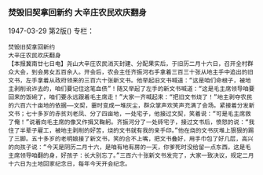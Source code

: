 ### 焚毁旧契拿回新约  大辛庄农民欢庆翻身

1947-03-29
第2版()
专栏：

    焚毁旧契拿回新约
    大辛庄农民欢庆翻身
    【本报冀南廿七日电】尧山大辛庄农民消灭封建、分配果实后，于旧历二月十六日，召开全村群众大会，到会男女五百余人。开会后，农会主任齐振河右手拿着三百三十张从地主手中追出的旧文书，左手拿着从政府领来的三百六十张新文书。他举起旧文书喊道：“这是咱们命根子，被地主剥削讹诈去的，咱们要记住这笔血债”！随又举起了左手的新文书喊道：“这是毛主席领导咱要回来的饭碗了，咱们要永远跟着毛主席走！”大家一齐喊起来：“把旧文书烧了！”地主剥夺农民的六百六十亩地的依据——文契，霎时变成一堆灰尘，群众掌声欢笑声充满了会场。紧接着分发新文书；七十多岁的赤贫刘老凤、分了四亩地，一处宅子，他接过文契，笑着说：“可是毛主席救了俺！”说着向毛主席的像又作揖又鞠躬。齐振河分了一处砖宅子，接过文书后，愤怒的说：“我住了半辈子雇工，被地主剥削的好苦，烧的文书就有我的亲手印。”他在烧的文书灰堆上狠狠的踢了三脚。五十多岁的老明娘接了新文书，笑的合不上嘴，把文书叠好，用手巾包了好几层，高兴的向孩子说：“今天是阴历二月十六，是咱有地有房的一天，你爹死时没给留一点东西，这是毛主席领导咱翻的身，好孩子：长大别忘了。”三百六十张新文书发完了，大家一致决议，规定二月十六日为土地回家纪念日，每年今天开会纪念。
